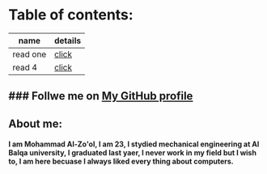   
# Table of contents:

 name| details
 ---|---
 read one | [click](https://github.com/mzool/read-note/blob/main/read%201%20.md)
 read 4| [click](https://github.com/mzool/read-note/blob/main/read4.md)
 
 ## ### Follwe me on [My GitHub profile]( https://github.com/mzool)

## About me:
#### I am Mohammad Al-Zo'ol, I am 23, I stydied mechanical engineering at Al Balqa university, I graduated last yaer, I never work in my field but I wish to, I am here becuase I always liked every thing about computers. 
